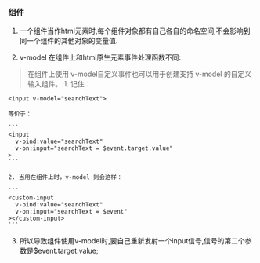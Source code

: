 ### 组件
1. 一个组件当作html元素时,每个组件对象都有自己各自的命名空间,不会影响到同一个组件的其他对象的变量值.

2. v-model 在组件上和html原生元素事件处理函数不同:
> 在组件上使用 v-model自定义事件也可以用于创建支持 v-model 的自定义输入组件。
	1. 记住：

	<input v-model="searchText">

	等价于：

	```
	<input
	  v-bind:value="searchText"
	  v-on:input="searchText = $event.target.value"
	>
	```

	2. 当用在组件上时，v-model 则会这样：

	```
	<custom-input
	  v-bind:value="searchText"
	  v-on:input="searchText = $event"
	></custom-input>
	```

3. 所以导致组件使用v-model时,要自己重新发射一个input信号,信号的第二个参数是$event.target.value;

